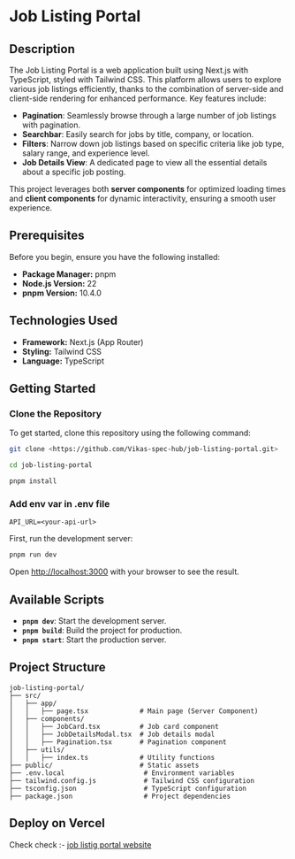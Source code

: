 # Job Listing Portal

## Description
The Job Listing Portal is a web application built using Next.js with TypeScript, styled with Tailwind CSS. This platform allows users to explore various job listings efficiently, thanks to the combination of server-side and client-side rendering for enhanced performance. Key features include:

- **Pagination**: Seamlessly browse through a large number of job listings with pagination.
- **Searchbar**: Easily search for jobs by title, company, or location.
- **Filters**: Narrow down job listings based on specific criteria like job type, salary range, and experience level.
- **Job Details View**: A dedicated page to view all the essential details about a specific job posting.

This project leverages both **server components** for optimized loading times and **client components** for dynamic interactivity, ensuring a smooth user experience.

## Prerequisites

Before you begin, ensure you have the following installed:

- **Package Manager:** pnpm
- **Node.js Version:** 22
- **pnpm Version:** 10.4.0

## Technologies Used
- **Framework:** Next.js (App Router)
- **Styling:** Tailwind CSS
- **Language:** TypeScript

## Getting Started

### Clone the Repository
To get started, clone this repository using the following command:

```sh
git clone <https://github.com/Vikas-spec-hub/job-listing-portal.git>
```

```bash
cd job-listing-portal
```

```bash
pnpm install
```

### Add env var in .env file

```
API_URL=<your-api-url>
```

First, run the development server:

```bash
pnpm run dev
```

Open [http://localhost:3000](http://localhost:3000) with your browser to see the result.

## Available Scripts

- **`pnpm dev`**: Start the development server.  
- **`pnpm build`**: Build the project for production.  
- **`pnpm start`**: Start the production server.  


## Project Structure

```
job-listing-portal/
├── src/
│   ├── app/
│   │   ├── page.tsx             # Main page (Server Component)
│   ├── components/
│   │   ├── JobCard.tsx          # Job card component
│   │   ├── JobDetailsModal.tsx  # Job details modal
│   │   ├── Pagination.tsx       # Pagination component
│   ├── utils/
│   │   ├── index.ts             # Utility functions
├── public/                      # Static assets
├── .env.local                    # Environment variables
├── tailwind.config.js            # Tailwind CSS configuration
├── tsconfig.json                 # TypeScript configuration
├── package.json                  # Project dependencies
```


## Deploy on Vercel

Check check :- [job listig portal website](https://job-listing-portal-one.vercel.app) 
